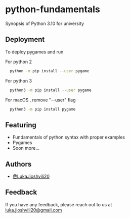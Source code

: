 # python-fundamentals
 Synopsis of Python 3.10 for university 

## Deployment

To deploy pygames and run

For python 2
```bash
  python -m pip install --user pygame
```

For python 3
```bash
  python3 -m pip install --user pygame
```

For macOS , remove "--user" flag
```bash
  python3 -m pip install pygame
```
## Featuring

- Fundamentals of python syntax with proper examples
- Pygames
- Soon more...


## Authors

- [@LukaJioshvili20](https://www.github.com/LukaJioshvili20)


## Feedback

If you have any feedback, please reach out to us at luka.jioshvili20@gmail.com

